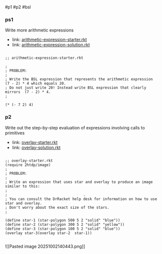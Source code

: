 #p1 #p2 #bsl

### **ps1**
Write more arithmetic expressions
-  link: [arithmetic-expression-starter.rkt](https://s3.amazonaws.com/edx-course-spdx-kiczales/HTC/arithmetic-expression-starter.rkt "arithmetic-expression-starter.rkt")
-  link: [arithmetic-expression-solution.rkt](https://s3.amazonaws.com/edx-course-spdx-kiczales/HTC/arithmetic-expression-solution.rkt "arithmetic-expression-solution.rkt")
```LISP

;; arithmetic-expression-starter.rkt

; 
; PROBLEM:
; 
; Write the BSL expression that represents the arithmetic expression (7 - 2) * 4 which equals 20. 
; Do not just write 20! Instead write BSL expression that clearly mirrors  (7 - 2) * 4.
; 

(* (- 7 2) 4)
```
### p2
Write out the step-by-step evaluation of expressions involving calls to primitives
-  link: [overlay-starter.rkt](https://s3.amazonaws.com/edx-course-spdx-kiczales/HTC/overlay-starter.rkt "overlay-starter.rkt")
-  link: [overlay-solution.rkt](https://s3.amazonaws.com/edx-course-spdx-kiczales/HTC/overlay-solution.rkt "overlay-solution.rkt")

```LISP

;; overlay-starter.rkt
(require 2htdp/image)
; 
; PROBLEM:
; 
; Write an expression that uses star and overlay to produce an image similar to this:
; 
;                                   .
; You can consult the DrRacket help desk for information on how to use star and overlay. 
; Don't worry about the exact size of the stars.
; 

(define star-1 (star-polygon 500 5 2 "solid" "blue"))
(define star-2 (star-polygon 300 5 2 "solid" "yellow"))
(define star-3 (star-polygon 100 5 2 "solid" "blue"))
(overlay star-3(overlay star-2  star-1))
           
```
![[Pasted image 20251002140443.png]]